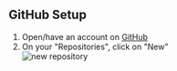 ## GitHub Setup

1. Open/have an account on [GitHub](https://github.com/)  
2. On your "Repositories", click on "New"  
![new repository](/imgs/00.png)
